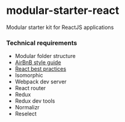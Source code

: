 # modular-starter-react

Modular starter kit for ReactJS applications


### Technical requirements

- Modular folder structure
- [AirBnB style guide](https://github.com/airbnb/javascript/tree/master/react#declaration)
- [React best practices](https://blog.risingstack.com/react-js-best-practices-for-2016/)
- Isomorphic
- Webpack dev server 
- React router
- Redux
- Redux dev tools
- Normalizr
- Reselect

